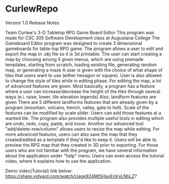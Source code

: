 # CurlewRepo
Version 1.0 Release Notes

Team Curlew's 3-D Tabletop RPG Game Board Editor
This program was made for CSC 305 Software Development class at Augustana College
The Gameboard Editor program was designed to create 3 dimensional gameboards for table-top RPG game.
The program allows a user to edit and export the map in .obj file so it is 3d printable.
The user can start creating a map by choosing among 5 given menus, which are using premade templates, starting from scratch, loading existing file, generating random map, or generating a maze
A user is given with the choice of what shape of tiles that users want to use (either hexagon or square). User is also allowed to change the style of tiles while in editing phase.
For editing the map, a lot of advanced features are given.
Most basically, a program has a feature where a user can increase/decrease the height of the tiles through several ways (e.i. raise, lower, tile elevation legends)
Also, landform features are given
There are 5 different landforms features that are already given by a program (mountain, volcano, trench, valley, gate to hell). 
Scale of the features can be modified by scale slider.
Users can add those features at a wanted tile.
The program also provides multiple useful tools in editing which are undo, redo, copy, paste, and move.
Another our advanced tool "add/delete-row/column" allows users to resize the map while editing. 
For more advanced features, users can also save the map that they created/edited as a template if they'd like to keep it.
Users will be able to preview the RPG map that they created in 3D prior to exporting.
For those users who are not familiar with the program, we have several information about the application under "help" menu. 
Users can even access the tutorial video, where it explains how to use the application.

Demo video(Tutorial) link below:
https://share.vidyard.com/watch/Uage924Mt5HaxEnVyLNhLZ?
